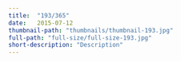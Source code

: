 ```yaml
---
title:  "193/365"
date:   2015-07-12
thumbnail-path: "thumbnails/thumbnail-193.jpg"
full-path: "full-size/full-size-193.jpg"
short-description: "Description"
---
```

